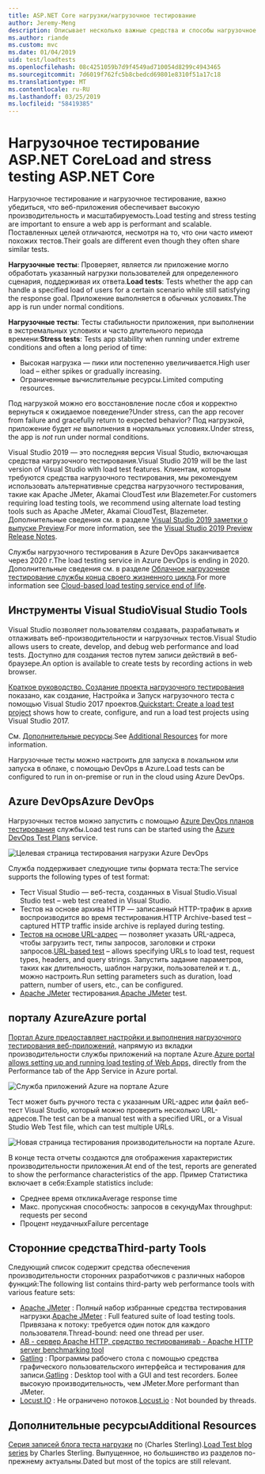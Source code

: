 ```yaml
---
title: ASP.NET Core нагрузки/нагрузочное тестирование
author: Jeremy-Meng
description: Описывает несколько важные средства и способы нагрузочное тестирование и нагрузочное тестирование приложений ASP.NET Core.
ms.author: riande
ms.custom: mvc
ms.date: 01/04/2019
uid: test/loadtests
ms.openlocfilehash: 08c4251059b7d9f4549ad710054d8299c4943465
ms.sourcegitcommit: 7d6019f762fc5b8cbedcd69801e8310f51a17c18
ms.translationtype: MT
ms.contentlocale: ru-RU
ms.lasthandoff: 03/25/2019
ms.locfileid: "58419385"
---
```

# <a name="load-and-stress-testing-aspnet-core"></a><span data-ttu-id="78909-103">Нагрузочное тестирование ASP.NET Core</span><span class="sxs-lookup"><span data-stu-id="78909-103">Load and stress testing ASP.NET Core</span></span>

<span data-ttu-id="78909-104">Нагрузочное тестирование и нагрузочное тестирование, важно убедиться, что веб-приложения обеспечивает высокую производительность и масштабируемость.</span><span class="sxs-lookup"><span data-stu-id="78909-104">Load testing and stress testing are important to ensure a web app is performant and scalable.</span></span> <span data-ttu-id="78909-105">Поставленных целей отличаются, несмотря на то, что они часто имеют похожих тестов.</span><span class="sxs-lookup"><span data-stu-id="78909-105">Their goals are different even though they often share similar tests.</span></span>

<span data-ttu-id="78909-106">**Нагрузочные тесты**: Проверяет, является ли приложение могло обработать указанный нагрузки пользователей для определенного сценария, поддерживая их ответа.</span><span class="sxs-lookup"><span data-stu-id="78909-106">**Load tests**: Tests whether the app can handle a specified load of users for a certain scenario while still satisfying the response goal.</span></span> <span data-ttu-id="78909-107">Приложение выполняется в обычных условиях.</span><span class="sxs-lookup"><span data-stu-id="78909-107">The app is run under normal conditions.</span></span>

<span data-ttu-id="78909-108">**Нагрузочные тесты**: Тесты стабильности приложения, при выполнении в экстремальных условиях и часто длительного периода времени:</span><span class="sxs-lookup"><span data-stu-id="78909-108">**Stress tests**: Tests app stability when running under extreme conditions and often a long period of time:</span></span>

* <span data-ttu-id="78909-109">Высокая нагрузка — пики или постепенно увеличивается.</span><span class="sxs-lookup"><span data-stu-id="78909-109">High user load – either spikes or gradually increasing.</span></span>
* <span data-ttu-id="78909-110">Ограниченные вычислительные ресурсы.</span><span class="sxs-lookup"><span data-stu-id="78909-110">Limited computing resources.</span></span>

<span data-ttu-id="78909-111">Под нагрузкой можно его восстановление после сбоя и корректно вернуться к ожидаемое поведение?</span><span class="sxs-lookup"><span data-stu-id="78909-111">Under stress, can the app recover from failure and gracefully return to expected behavior?</span></span> <span data-ttu-id="78909-112">Под нагрузкой, приложение будет *не* выполнения в нормальных условиях.</span><span class="sxs-lookup"><span data-stu-id="78909-112">Under stress, the app is *not* run under normal conditions.</span></span>

<span data-ttu-id="78909-113">Visual Studio 2019 — это последняя версия Visual Studio, включающая средства нагрузочного тестирования.</span><span class="sxs-lookup"><span data-stu-id="78909-113">Visual Studio 2019 will be the last version of Visual Studio with load test features.</span></span> <span data-ttu-id="78909-114">Клиентам, которым требуются средства нагрузочного тестирования, мы рекомендуем использовать альтернативные средства нагрузочного тестирования, такие как Apache JMeter, Akamai CloudTest или Blazemeter.</span><span class="sxs-lookup"><span data-stu-id="78909-114">For customers requiring load testing tools, we recommend using alternate load testing tools such as Apache JMeter, Akamai CloudTest, Blazemeter.</span></span> <span data-ttu-id="78909-115">Дополнительные сведения см. в разделе [Visual Studio 2019 заметки о выпуске Preview](/visualstudio/releases/2019/release-notes-preview#test-tools).</span><span class="sxs-lookup"><span data-stu-id="78909-115">For more information, see the [Visual Studio 2019 Preview Release Notes](/visualstudio/releases/2019/release-notes-preview#test-tools).</span></span>

<span data-ttu-id="78909-116">Службы нагрузочного тестирования в Azure DevOps заканчивается через 2020 г.</span><span class="sxs-lookup"><span data-stu-id="78909-116">The load testing service in Azure DevOps is ending in 2020.</span></span> <span data-ttu-id="78909-117">Дополнительные сведения см. в разделе [Облачное нагрузочное тестирование службы конца своего жизненного цикла](https://devblogs.microsoft.com/devops/cloud-based-load-testing-service-eol/).</span><span class="sxs-lookup"><span data-stu-id="78909-117">For more information see [Cloud-based load testing service end of life](https://devblogs.microsoft.com/devops/cloud-based-load-testing-service-eol/).</span></span>

## <a name="visual-studio-tools"></a><span data-ttu-id="78909-118">Инструменты Visual Studio</span><span class="sxs-lookup"><span data-stu-id="78909-118">Visual Studio Tools</span></span>

<span data-ttu-id="78909-119">Visual Studio позволяет пользователям создавать, разрабатывать и отлаживать веб-производительности и нагрузочных тестов.</span><span class="sxs-lookup"><span data-stu-id="78909-119">Visual Studio allows users to create, develop, and debug web performance and load tests.</span></span> <span data-ttu-id="78909-120">Доступно для создания тестов путем записи действий в веб-браузере.</span><span class="sxs-lookup"><span data-stu-id="78909-120">An option is available to create tests by recording actions in web browser.</span></span>

<span data-ttu-id="78909-121">[Краткое руководство. Создание проекта нагрузочного тестирования](/visualstudio/test/quickstart-create-a-load-test-project?view=vs-2017) показано, как создание, Настройка и Запуск нагрузочного теста с помощью Visual Studio 2017 проектов.</span><span class="sxs-lookup"><span data-stu-id="78909-121">[Quickstart: Create a load test project](/visualstudio/test/quickstart-create-a-load-test-project?view=vs-2017) shows how to create, configure, and run a load test projects using Visual Studio 2017.</span></span>

<span data-ttu-id="78909-122">См. [Дополнительные ресурсы](#add).</span><span class="sxs-lookup"><span data-stu-id="78909-122">See [Additional Resources](#add) for more information.</span></span>

<span data-ttu-id="78909-123">Нагрузочные тесты можно настроить для запуска в локальном или запуска в облаке, с помощью DevOps в Azure.</span><span class="sxs-lookup"><span data-stu-id="78909-123">Load tests can be configured to run in on-premise or run in the cloud using Azure DevOps.</span></span>

## <a name="azure-devops"></a><span data-ttu-id="78909-124">Azure DevOps</span><span class="sxs-lookup"><span data-stu-id="78909-124">Azure DevOps</span></span>

<span data-ttu-id="78909-125">Нагрузочных тестов можно запустить с помощью [Azure DevOps планов тестирования](/azure/devops/test/load-test/index?view=vsts) службы.</span><span class="sxs-lookup"><span data-stu-id="78909-125">Load test runs can be started using the [Azure DevOps Test Plans](/azure/devops/test/load-test/index?view=vsts) service.</span></span>

![Целевая страница тестирования нагрузки Azure DevOps](./load-tests/_static/azure-devops-load-test.png)

<span data-ttu-id="78909-127">Служба поддерживает следующие типы формата теста:</span><span class="sxs-lookup"><span data-stu-id="78909-127">The service supports the following types of test format:</span></span>

* <span data-ttu-id="78909-128">Тест Visual Studio — веб-теста, созданных в Visual Studio.</span><span class="sxs-lookup"><span data-stu-id="78909-128">Visual Studio test – web test created in Visual Studio.</span></span>
* <span data-ttu-id="78909-129">Тестов на основе архива HTTP — записанный HTTP-трафик в архив воспроизводится во время тестирования.</span><span class="sxs-lookup"><span data-stu-id="78909-129">HTTP Archive-based test – captured HTTP traffic inside archive is replayed during testing.</span></span>
* <span data-ttu-id="78909-130">[Тестов на основе URL-адрес](/azure/devops/test/load-test/get-started-simple-cloud-load-test?view=vsts) — позволяет указать URL-адреса, чтобы загрузить тест, типы запросов, заголовки и строки запросов.</span><span class="sxs-lookup"><span data-stu-id="78909-130">[URL-based test](/azure/devops/test/load-test/get-started-simple-cloud-load-test?view=vsts) – allows specifying URLs to load test, request types, headers, and query strings.</span></span> <span data-ttu-id="78909-131">Запустить задание параметров, таких как длительность, шаблон нагрузки, пользователей и т. д., можно настроить.</span><span class="sxs-lookup"><span data-stu-id="78909-131">Run setting parameters such as duration, load pattern, number of users, etc., can be configured.</span></span>
* <span data-ttu-id="78909-132">[Apache JMeter](https://jmeter.apache.org/) тестирования.</span><span class="sxs-lookup"><span data-stu-id="78909-132">[Apache JMeter](https://jmeter.apache.org/) test.</span></span>

## <a name="azure-portal"></a><span data-ttu-id="78909-133">порталу Azure</span><span class="sxs-lookup"><span data-stu-id="78909-133">Azure portal</span></span>

<span data-ttu-id="78909-134">[Портал Azure предоставляет настройки и выполнения нагрузочного тестирования веб-приложений,](/azure/devops/test/load-test/app-service-web-app-performance-test?view=vsts) напрямую из вкладки производительности службы приложений на портале Azure.</span><span class="sxs-lookup"><span data-stu-id="78909-134">[Azure portal allows setting up and running load testing of Web Apps,](/azure/devops/test/load-test/app-service-web-app-performance-test?view=vsts) directly from the Performance tab of the App Service in Azure portal.</span></span>

![Служба приложений Azure на портале Azure](./load-tests/_static/azure-appservice-perf-test.png)

<span data-ttu-id="78909-136">Тест может быть ручного теста с указанным URL-адрес или файл веб-тест Visual Studio, который можно проверить несколько URL-адресов.</span><span class="sxs-lookup"><span data-stu-id="78909-136">The test can be a manual test with a specified URL, or a Visual Studio Web Test file, which can test multiple URLs.</span></span>

![Новая страница тестирования производительности на портале Azure.](./load-tests/_static/azure-appservice-perf-test-config.png)

<span data-ttu-id="78909-138">В конце теста отчеты создаются для отображения характеристик производительности приложения.</span><span class="sxs-lookup"><span data-stu-id="78909-138">At end of the test, reports are generated to show the performance characteristics of the app.</span></span> <span data-ttu-id="78909-139">Пример Статистика включает в себя:</span><span class="sxs-lookup"><span data-stu-id="78909-139">Example statistics include:</span></span>

* <span data-ttu-id="78909-140">Среднее время отклика</span><span class="sxs-lookup"><span data-stu-id="78909-140">Average response time</span></span>
* <span data-ttu-id="78909-141">Макс. пропускная способность: запросов в секунду</span><span class="sxs-lookup"><span data-stu-id="78909-141">Max throughput: requests per second</span></span>
* <span data-ttu-id="78909-142">Процент неудачных</span><span class="sxs-lookup"><span data-stu-id="78909-142">Failure percentage</span></span>

## <a name="third-party-tools"></a><span data-ttu-id="78909-143">Сторонние средства</span><span class="sxs-lookup"><span data-stu-id="78909-143">Third-party Tools</span></span>

<span data-ttu-id="78909-144">Следующий список содержит средства обеспечения производительности сторонних разработчиков с различных наборов функций:</span><span class="sxs-lookup"><span data-stu-id="78909-144">The following list contains third-party web performance tools with various feature sets:</span></span>

* <span data-ttu-id="78909-145">[Apache JMeter](https://jmeter.apache.org/) : Полный набор избранные средства тестирования нагрузки.</span><span class="sxs-lookup"><span data-stu-id="78909-145">[Apache JMeter](https://jmeter.apache.org/) : Full featured suite of load testing tools.</span></span> <span data-ttu-id="78909-146">Привязана к потоку: требуется один поток для каждого пользователя.</span><span class="sxs-lookup"><span data-stu-id="78909-146">Thread-bound: need one thread per user.</span></span>
* [<span data-ttu-id="78909-147">AB - сервер Apache HTTP, средство тестирования</span><span class="sxs-lookup"><span data-stu-id="78909-147">ab - Apache HTTP server benchmarking tool</span></span>](https://httpd.apache.org/docs/2.4/programs/ab.html)
* <span data-ttu-id="78909-148">[Gatling](https://gatling.io/) : Программы рабочего стола с помощью средства графического пользовательского интерфейса и тестирования для записи.</span><span class="sxs-lookup"><span data-stu-id="78909-148">[Gatling](https://gatling.io/) : Desktop tool with a GUI and test recorders.</span></span> <span data-ttu-id="78909-149">Более высокую производительность, чем JMeter.</span><span class="sxs-lookup"><span data-stu-id="78909-149">More performant than JMeter.</span></span>
* <span data-ttu-id="78909-150">[Locust.IO](https://locust.io/) : Не ограничено потоков.</span><span class="sxs-lookup"><span data-stu-id="78909-150">[Locust.io](https://locust.io/) : Not bounded by threads.</span></span>

<a name="add"></a>

## <a name="additional-resources"></a><span data-ttu-id="78909-151">Дополнительные ресурсы</span><span class="sxs-lookup"><span data-stu-id="78909-151">Additional Resources</span></span>

<span data-ttu-id="78909-152">[Серия записей блога теста нагрузки](https://blogs.msdn.microsoft.com/charles_sterling/2015/06/01/load-test-series-part-i-creating-web-performance-tests-for-a-load-test/) по (Charles Sterling).</span><span class="sxs-lookup"><span data-stu-id="78909-152">[Load Test blog series](https://blogs.msdn.microsoft.com/charles_sterling/2015/06/01/load-test-series-part-i-creating-web-performance-tests-for-a-load-test/) by Charles Sterling.</span></span> <span data-ttu-id="78909-153">Выпущенное, но большинство из разделов по-прежнему актуальны.</span><span class="sxs-lookup"><span data-stu-id="78909-153">Dated but most of the topics are still relevant.</span></span>
